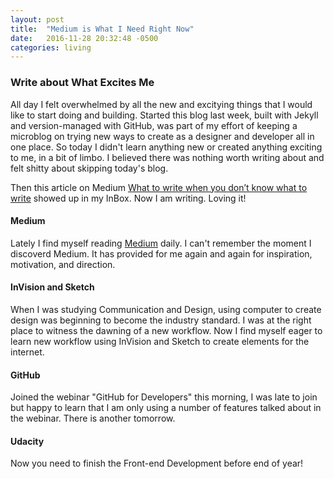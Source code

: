 ```yaml
---
layout: post
title:  "Medium is What I Need Right Now"
date:   2016-11-28 20:32:48 -0500
categories: living
---
```

### Write about What Excites Me

All day I felt overwhelmed by all the new and excitying things that I would like to start doing and building. Started this blog last week, built with Jekyll and version-managed with GitHub, was part of my effort of keeping a microblog on trying new ways to create as a designer and developer all in one place. So today I didn't learn anything new or created anything exciting to me, in a bit of limbo. I believed there was nothing worth writing about and felt shitty about skipping today's blog.

Then this article on Medium [What to write when you don’t know what to write](https://medium.com/benjamin-dada/what-to-write-when-you-dont-know-what-to-write-d2dcd48bc0ac#.4h84f4l0m) showed up in my InBox. Now I am writing. Loving it! 

#### Medium
Lately I find myself reading [Medium](https://medium.com/) daily. I can't remember the moment I discoverd Medium. It has provided for me again and again for inspiration, motivation, and direction. 

#### InVision and Sketch
When I was studying Communication and Design, using computer to create design was beginning to become the industry standard. I was at the right place to witness the dawning of a new workflow. Now I find myself eager to learn new workflow using InVision and Sketch to create elements for the internet. 

#### GitHub
Joined the webinar "GitHub for Developers" this morning, I was late to join but happy to learn that I am only using a number of features talked about in the webinar. There is another tomorrow.

#### Udacity
Now you need to finish the Front-end Development before end of year!



